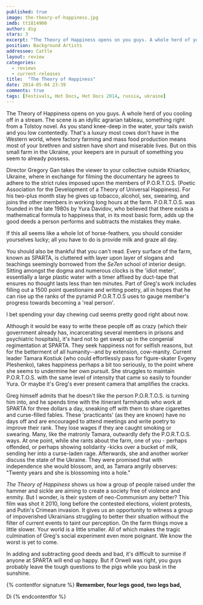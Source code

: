```yaml
---
published: true
image: the-theory-of-happiness.jpg
imdb: tt1814900
author: dig 
stars: 3
excerpt: "The Theory of Happiness opens on you guys. A whole herd of you cooling off in a stream. The scene is an idyllic agrarian tableau, something right from a Tolstoy novel."
position: Background Artists
addressee: Cattle
layout: review
categories: 
  - reviews
  - current-releases
title:  "The Theory of Happiness"
date: 2014-05-04 23:39
comments: true
tags: [Festivals, Hot Docs, Hot Docs 2014, russia, ukraine]
---
```

The Theory of Happiness opens on you guys. A whole herd of you cooling off in a stream. The scene is an idyllic agrarian tableau, something right from a Tolstoy novel. As you stand knee-deep in the water, your tails swish and you low contentedly. That's a luxury most cows don't have in the Western world, where factory farming and mass food production means most of your brethren and sistren have short and miserable lives. But on this small farm in the Ukraine, your keepers are in pursuit of something you seem to already possess.

Director Gregory Gan takes the viewer to your collective outside Khiarkov, Ukraine, where in exchange for filming the documentary he agrees to adhere to the strict rules imposed upon the members of P.O.R.T.O.S. (Poetic Association for the Development of a Theory of Universal Happiness). For his two-plus month stay he gives up tobacco, alcohol, sex, swearing, and joins the other members in working long hours at the farm. P.O.R.T.O.S. was founded in the late 1980s by Yura Davidov, who believed that there exists a mathematical formula to happiness that, in its most basic form, adds up the good deeds a person performs and subtracts the mistakes they make.

If this all seems like a whole lot of horse-feathers, you should consider yourselves lucky; all you  have to do is provide milk and graze all day.

You should also be thankful that you can't read. Every surface of the farm, known as SPARTA, is cluttered with layer upon layer of slogans and teachings seemingly borrowed from the _Se7en_ school of interior design. Sitting amongst the dogma and numerous clocks is the 'idiot meter', essentially a large plastic water with a timer affixed by duct-tape that ensures no thought lasts less than ten minutes. Part of Greg's work includes filling out a 1500 point questionaire and writing poetry, all in hopes that he can rise up the ranks of the pyramid P.O.R.T.O.S uses to gauge member's progress towards becoming a 'real person'.

I bet spending your day chewing cud seems pretty good right about now.

Although it would be easy to write these people off as crazy (which their government already has, incarcerating several members in prisons and psychiatric hospitals), it's hard not to get swept up in the congenial regimentation at SPARTA. They seek happiness not for selfish reasons, but for the betterment of all humanity--and by extension, cow-manity. Current leader Tamara Kostiuk (who could effortlessly pass for figure-skater Evgeny Pleshenko), takes happiness perhaps a bit too seriously, to the point where she seems to undermine her own pursuit. She struggles to maintain P.O.R.T.O.S. with the same level of intensity that came so easily to founder Yura. Or maybe it's Greg's ever present camera that amplifies the cracks. 

Greg himself admits that he doesn't like the person P.O.R.T.O.S. is turning him into, and he spends time with the itinerant farmhands who work at SPARTA for three dollars a day, sneaking off with them to share cigarettes and curse-filled fables. These 'practicants' (as they are known) have no days off and are encouraged to attend meetings and write poetry to improve their rank. They lose wages if they are caught smoking or swearing. Many, like the matronly Tamara, outwardly defy the P.O.R.T.O.S. ways. At one point, while she rants about the farm, one of you - perhaps offended, or perhaps showing solidarity -kicks over a bucket of milk, sending her into a curse-laden rage. Afterwards, she and another worker discuss the state of the Ukraine. They were promised that with independence she would blossom, and, as Tamara angrily observes: "Twenty years and she is blossoming into a hole."

_The Theory of Happiness_ shows us how a group of people raised under the hammer and sickle are aiming to create a society free of violence and enmity. But I wonder, is their system of neo-Communism any better? This film was shot it 2010, long before the contested elections, violent protests, and Putin's Crimean invasion. It gives us an opportunity to witness a group of impoverished Ukrainians struggling to better their situation without the filter of current events to taint our perception. On the farm things move a little slower. Your world is a little smaller. All of which makes the tragic culmination of Greg's social experiment even more poignant. We know the worst is yet to come.

In adding and subtracting good deeds and bad, it's difficult to surmise if anyone at SPARTA will end up happy. But if Orwell was right, you guys probably leave the tough questions to the pigs while you bask in the sunshine. 

{% contentfor signature %}
**Remember, four legs good, two legs bad,**

Di
{% endcontentfor %}
